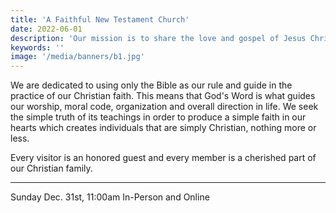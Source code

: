 ```yaml
---
title: 'A Faithful New Testament Church'
date: 2022-06-01
description: 'Our mission is to share the love and gospel of Jesus Christ with our community and the world. 🇺🇦'
keywords: ''
image: '/media/banners/b1.jpg'
---
```


We are dedicated to using only the Bible as our rule and guide in the practice of our Christian faith. This means that God's Word is what guides our worship, moral code, organization and overall direction in life. We seek the simple truth of its teachings in order to produce a simple faith in our hearts which creates individuals that are simply Christian, nothing more or less.

Every visitor is an honored guest and every member is a cherished part of our Christian family.

---

Sunday Dec. 31st, 11:00am
In-Person and Online

